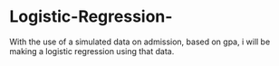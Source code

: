 # Logistic-Regression-
With the use of a simulated data on admission, based on gpa, i will be making a logistic regression using that data. 
